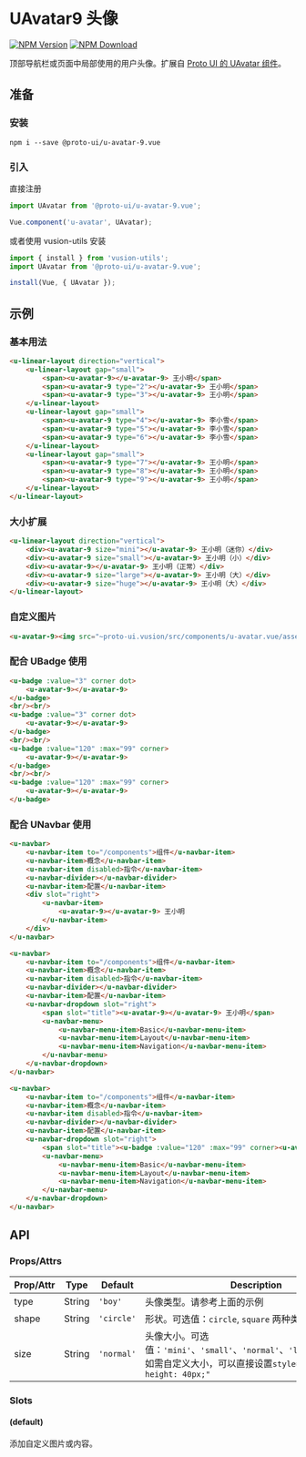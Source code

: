 # UAvatar9 头像

<s-component-labels :labels="[
    'UI 组件', '行内展示',
]"></s-component-labels>

[![NPM Version][npm-img]][npm-url]
[![NPM Download][download-img]][download-url]

[npm-img]: http://img.shields.io/npm/v/@proto-ui/u-avatar-9.vue.svg?style=flat-square
[npm-url]: http://npmjs.org/package/@proto-ui/u-avatar-9.vue
[download-img]: https://img.shields.io/npm/dm/@proto-ui/u-avatar-9.vue.svg?style=flat-square
[download-url]: https://npmjs.org/package/@proto-ui/u-avatar-9.vue

顶部导航栏或页面中局部使用的用户头像。扩展自 [Proto UI 的 UAvatar 组件](https://vusion.github.io/proto-ui/u-avatar)。

<u-linear-layout gap="small" direction="vertical">
    <u-linear-layout gap="small">
        <u-avatar-9 size="huge"></u-avatar-9>
        <u-avatar-9 size="huge" type="2"></u-avatar-9>
        <u-avatar-9 size="huge" type="3"></u-avatar-9>
    </u-linear-layout>
    <u-linear-layout gap="small">
        <u-avatar-9 size="huge" type="4"></u-avatar-9>
        <u-avatar-9 size="huge" type="5"></u-avatar-9>
        <u-avatar-9 size="huge" type="6"></u-avatar-9>
    </u-linear-layout>
    <u-linear-layout gap="small">
        <u-avatar-9 size="huge" type="7"></u-avatar-9>
        <u-avatar-9 size="huge" type="8"></u-avatar-9>
        <u-avatar-9 size="huge" type="9"></u-avatar-9>
    </u-linear-layout>
</u-linear-layout>

## 准备

### 安装

``` shell
npm i --save @proto-ui/u-avatar-9.vue
```

### 引入

直接注册

``` js
import UAvatar from '@proto-ui/u-avatar-9.vue';

Vue.component('u-avatar', UAvatar);
```

或者使用 vusion-utils 安装

``` js
import { install } from 'vusion-utils';
import UAvatar from '@proto-ui/u-avatar-9.vue';

install(Vue, { UAvatar });
```

## 示例
### 基本用法

``` html
<u-linear-layout direction="vertical">
    <u-linear-layout gap="small">
        <span><u-avatar-9></u-avatar-9> 王小明</span>
        <span><u-avatar-9 type="2"></u-avatar-9> 王小明</span>
        <span><u-avatar-9 type="3"></u-avatar-9> 王小明</span>
    </u-linear-layout>
    <u-linear-layout gap="small">
        <span><u-avatar-9 type="4"></u-avatar-9> 李小雪</span>
        <span><u-avatar-9 type="5"></u-avatar-9> 李小雪</span>
        <span><u-avatar-9 type="6"></u-avatar-9> 李小雪</span>
    </u-linear-layout>
    <u-linear-layout gap="small">
        <span><u-avatar-9 type="7"></u-avatar-9> 王小明</span>
        <span><u-avatar-9 type="8"></u-avatar-9> 王小明</span>
        <span><u-avatar-9 type="9"></u-avatar-9> 王小明</span>
    </u-linear-layout>
</u-linear-layout>
```

### 大小扩展

``` html
<u-linear-layout direction="vertical">
    <div><u-avatar-9 size="mini"></u-avatar-9> 王小明（迷你）</div>
    <div><u-avatar-9 size="small"></u-avatar-9> 王小明（小）</div>
    <div><u-avatar-9></u-avatar-9> 王小明（正常）</div>
    <div><u-avatar-9 size="large"></u-avatar-9> 王小明（大）</div>
    <div><u-avatar-9 size="huge"></u-avatar-9> 王小明（大）</div>
</u-linear-layout>
```

### 自定义图片

``` html
<u-avatar-9><img src="~proto-ui.vusion/src/components/u-avatar.vue/assets/music.png"></u-avatar-9> 多多
```

### 配合 UBadge 使用

```html
<u-badge :value="3" corner dot>
    <u-avatar-9></u-avatar-9>
</u-badge>
<br/><br/>
<u-badge :value="3" corner dot>
    <u-avatar-9></u-avatar-9>
</u-badge>
<br/><br/>
<u-badge :value="120" :max="99" corner>
    <u-avatar-9></u-avatar-9>
</u-badge>
<br/><br/>
<u-badge :value="120" :max="99" corner>
    <u-avatar-9></u-avatar-9>
</u-badge>
```

### 配合 UNavbar 使用

``` html
<u-navbar>
    <u-navbar-item to="/components">组件</u-navbar-item>
    <u-navbar-item>概念</u-navbar-item>
    <u-navbar-item disabled>指令</u-navbar-item>
    <u-navbar-divider></u-navbar-divider>
    <u-navbar-item>配置</u-navbar-item>
    <div slot="right">
        <u-navbar-item>
            <u-avatar-9></u-avatar-9> 王小明
        </u-navbar-item>
    </div>
</u-navbar>
```

``` html
<u-navbar>
    <u-navbar-item to="/components">组件</u-navbar-item>
    <u-navbar-item>概念</u-navbar-item>
    <u-navbar-item disabled>指令</u-navbar-item>
    <u-navbar-divider></u-navbar-divider>
    <u-navbar-item>配置</u-navbar-item>
    <u-navbar-dropdown slot="right">
        <span slot="title"><u-avatar-9></u-avatar-9> 王小明</span>
        <u-navbar-menu>
            <u-navbar-menu-item>Basic</u-navbar-menu-item>
            <u-navbar-menu-item>Layout</u-navbar-menu-item>
            <u-navbar-menu-item>Navigation</u-navbar-menu-item>
        </u-navbar-menu>
    </u-navbar-dropdown>
</u-navbar>
```

``` html
<u-navbar>
    <u-navbar-item to="/components">组件</u-navbar-item>
    <u-navbar-item>概念</u-navbar-item>
    <u-navbar-item disabled>指令</u-navbar-item>
    <u-navbar-divider></u-navbar-divider>
    <u-navbar-item>配置</u-navbar-item>
    <u-navbar-dropdown slot="right">
        <span slot="title"><u-badge :value="120" :max="99" corner><u-avatar-9></u-avatar-9></u-badge> 王小明</span>
        <u-navbar-menu>
            <u-navbar-menu-item>Basic</u-navbar-menu-item>
            <u-navbar-menu-item>Layout</u-navbar-menu-item>
            <u-navbar-menu-item>Navigation</u-navbar-menu-item>
        </u-navbar-menu>
    </u-navbar-dropdown>
</u-navbar>
```

## API

### Props/Attrs

| Prop/Attr | Type | Default | Description |
| --------- | ---- | ------- | ----------- |
| type | String | `'boy'` | 头像类型。请参考上面的示例 |
| shape | String | `'circle'` | 形状。可选值：`circle`, `square` 两种类型 |
| size | String | `'normal'` | 头像大小。可选值：`'mini'`、`'small'`、`'normal'`、`'large'`、`'huge'`。如需自定义大小，可以直接设置`style="width: 40px; height: 40px;"` |

### Slots

#### (default)

添加自定义图片或内容。
